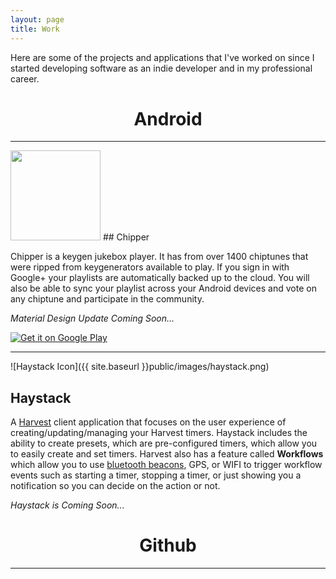 ```yaml
---
layout: page
title: Work
---
```


<p class="lead">
Here are some of the projects and applications that I've worked on since I started developing software as an indie developer and in my professional career.
</p>

<h1 align="center">Android</h1>

---

<img src="{{ site.baseurl }}public/images/chipper.png" style="width: 144px;height: 144px;"/>
## Chipper

Chipper is a keygen jukebox player. It has from over 1400 chiptunes that were ripped from keygenerators available to play. If you sign in with Google+ your playlists are automatically backed up to the cloud. You will also be able to sync your playlist across your Android devices and vote on any chiptune and participate in the community.

_Material Design Update Coming Soon..._

<a href="https://play.google.com/store/apps/details?id=com.r0adkll.chipper">
  <img alt="Get it on Google Play"
       src="https://developer.android.com/images/brand/en_generic_rgb_wo_45.png" />
</a>

---

![Haystack Icon]({{ site.baseurl }}public/images/haystack.png)
## Haystack

A [Harvest](https://www.getharvest.com) client application that focuses on the user experience of creating/updating/managing your Harvest timers. Haystack includes the ability to create presets, which are pre-configured timers, which allow you to easily create and set timers. Harvest also has a feature called **Workflows** which allow you to use [bluetooth beacons](http://estimote.com), GPS, or WIFI to trigger workflow events such as starting a timer, stopping a timer, or just showing you a notification so you can decide on the action or not.

_Haystack is Coming Soon..._

<h1 align="center">Github</h1>

---

<div class="github-card" data-github="r0adkll/slidr" data-width="400" data-height="153" data-theme="default"></div>
<script src="//cdn.jsdelivr.net/github-cards/latest/widget.js"></script>

<div class="github-card" data-github="r0adkll/postoffice" data-width="400" data-height="153" data-theme="default"></div>
<script src="//cdn.jsdelivr.net/github-cards/latest/widget.js"></script>
